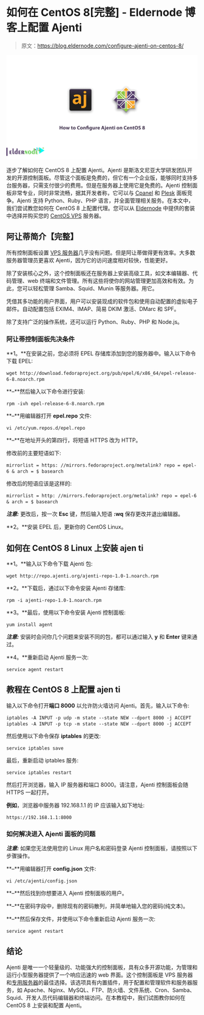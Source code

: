 # 如何在 CentOS 8[完整] - Eldernode 博客上配置 Ajenti

> 原文：<https://blog.eldernode.com/configure-ajenti-on-centos-8/>

![How to Configure Ajenti on CentOS 8](img/483a904f93f7af2e81295d3793334b5f.png)

逐步了解如何在 CentOS 8 上配置 Ajenti。Ajenti 是斯洛文尼亚大学研发团队开发的开源控制面板。尽管这个面板是免费的，但它有一个企业版，能够同时支持多台服务器，只需支付很少的费用。但是在服务器上使用它是免费的。Ajenti 控制面板非常专业，同时非常流畅，据其开发者称，它可以与 [Cpanel](https://blog.eldernode.com/tag/cpanel/) 和 [Plesk](https://blog.eldernode.com/tag/plesk/) 面板竞争。Ajenti 支持 Python、Ruby、PHP 语言，并全面管理相关服务。在本文中，我们尝试教您如何在 CentOS 8 上配置代理。您可以从 [Eldernode](https://eldernode.com/) 中提供的套装中选择并购买您的 [CentOS VPS](https://eldernode.com/centos-vps/) 服务器。

## 阿让蒂简介【完整】

所有控制面板设置 [VPS 服务器](https://eldernode.com/vps/)几乎没有问题。但是阿让蒂做得更有效率。大多数服务器管理员更喜欢 Ajenti，因为它的访问速度相对较快，性能更好。

除了安装核心之外，这个控制面板还在服务器上安装高级工具，如文本编辑器、代码管理、web 终端和文件管理。所有这些将使你的网站管理更加高效和有效。为此，您可以轻松管理 Samba、Squid、Munin 等服务器。用它。

凭借其多功能的用户界面，用户可以安装现成的软件包和使用自动配置的虚拟电子邮件。自动配置包括 EXIM4、IMAP、简易 DKIM 激活、DMarc 和 SPF。

除了支持广泛的操作系统，还可以运行 Python、Ruby、PHP 和 Node.js。

### 阿让蒂控制面板先决条件

**1。**在安装之前，您必须将 EPEL 存储库添加到您的服务器中。输入以下命令下载 EPEL:

```
wget http://download.fedoraproject.org/pub/epel/6/x86_64/epel-release-6-8.noarch.rpm
```

**–**然后输入以下命令进行安装:

```
rpm -ivh epel-release-6-8.noarch.rpm
```

**–**用编辑器打开 **epel.repo** 文件:

```
vi /etc/yum.repos.d/epel.repo
```

**–**在地址开头的第四行，将短语 HTTPS 改为 HTTP。

修改前的主要短语如下:

```
mirrorlist = https: //mirrors.fedoraproject.org/metalink? repo = epel-6 & arch = $ basearch
```

修改后的短语应该是这样的:

```
mirrorlist = http: //mirrors.fedoraproject.org/metalink? repo = epel-6 & arch = $ basearch
```

***注意:*** 更改后，按一次 **Esc** 键，然后输入短语 **:wq** 保存更改并退出编辑器。

**2。**安装 EPEL 后，更新你的 CentOS Linux。

## 如何在 CentOS 8 Linux 上安装 ajen ti

**1。**输入以下命令下载 Ajenti 包:

```
wget http://repo.ajenti.org/ajenti-repo-1.0-1.noarch.rpm
```

**2。**下载后，通过以下命令安装 Ajenti 存储库:

```
rpm -i ajenti-repo-1.0-1.noarch.rpm
```

**3。**最后，使用以下命令安装 Ajenti 控制面板:

```
yum install agent
```

***注意:*** 安装时会问你几个问题来安装不同的包，都可以通过输入 **y** 和 **Enter** 键来通过。

**4。**重新启动 Ajenti 服务一次:

```
service agent restart
```

## 教程在 CentOS 8 上配置 ajen ti

输入以下命令打开**端口 8000** 以允许防火墙访问 Ajenti。首先，输入以下命令:

```
iptables -A INPUT -p udp -m state --state NEW --dport 8000 -j ACCEPT  iptables -A INPUT -p tcp -m state --state NEW --dport 8000 -j ACCEPT
```

然后使用以下命令保存 **iptables** 的更改:

```
service iptables save
```

最后，重新启动 iptables 服务:

```
service iptables restart
```

然后打开浏览器，输入 IP 服务器和端口 8000。请注意，Ajenti 控制面板会随 HTTPS 一起打开。

**例如**，浏览器中服务器 192.168.1.1 的 IP 应该输入如下地址:

```
https://192.168.1.1:8000
```

### 如何解决进入 Ajenti 面板的问题

***注意:*** 如果您无法使用您的 Linux 用户名和密码登录 Ajenti 控制面板，请按照以下步骤操作。

**–**用编辑器打开 **config.json** 文件:

```
vi /etc/ajenti/config.json
```

**–**然后找到你想要进入 Ajenti 控制面板的用户。

**–**在密码字段中，删除现有的密码散列，并简单地输入您的密码(纯文本)。

**–**然后保存文件，并使用以下命令重新启动 Ajenti 服务一次:

```
service agent restart
```

## 结论

Ajenti 是唯一一个轻量级的、功能强大的控制面板，具有众多开源功能，为管理和运行小型服务器提供了一个响应迅速的 web 界面。这个控制面板是 VPS 服务器和[专用服务器](https://eldernode.com/dedicated-server/)的最佳选择。该选项具有内置插件，用于配置和管理软件和服务器服务，如 Apache、Nginx、MySQL、FTP、防火墙、文件系统、Cron、Samba、Squid、开发人员代码编辑器和终端访问。在本教程中，我们试图教你如何在 CentOS 8 上安装和配置 Ajenti。